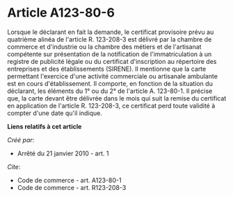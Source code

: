 # Article A123-80-6

Lorsque le déclarant en fait la demande, le certificat provisoire prévu au quatrième alinéa de l'article R. 123-208-3 est
délivré par la chambre de commerce et d'industrie ou la chambre des métiers et de l'artisanat compétente sur présentation de
la notification de l'immatriculation à un registre de publicité légale ou du certificat d'inscription au répertoire des
entreprises et des établissements (SIRENE). Il mentionne que la carte permettant l'exercice d'une activité commerciale ou
artisanale ambulante est en cours d'établissement. Il comporte, en fonction de la situation du déclarant, les éléments du 1°
ou du 2° de l'article A. 123-80-1. Il précise que, la carte devant être délivrée dans le mois qui suit la remise du
certificat en application de l'article R. 123-208-3, ce certificat perd toute validité à compter d'une date qu'il indique.

**Liens relatifs à cet article**

_Créé par_:

  - Arrêté du 21 janvier 2010 - art. 1

_Cite_:

  - Code de commerce - art. A123-80-1
  - Code de commerce - art. R123-208-3
